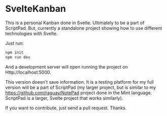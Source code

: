 # SvelteKanban

This is a personal Kanban done in Svelte. Ultimately to be a part of ScriptPad. But, 
currently a standalone project showing how to use different technologies with Svelte. 

Just run:

```sh
npm init
npm run dev
```

And a development server will open running the project on Http://localhost:5000.

This version doesn't save information. It is a testing platform for my full version 
will be a part of ScriptPad (my larger project, but is similar to my https://github.com/raguay/NotePad 
project done in the Mint language. ScriptPad is a larger, Svelte project that works similarly).

If you want to contribute, just send a pull request. Thanks.
